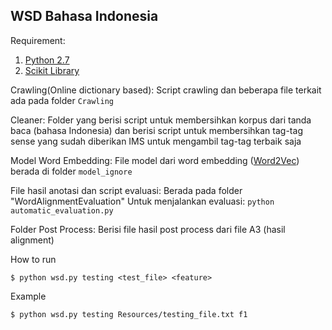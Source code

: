 ## WSD Bahasa Indonesia

Requirement:

1. [Python 2.7](https://www.python.org/download/releases/2.7/)
2. [Scikit Library](http://scikit-learn.org/)

Crawling(Online dictionary based):
Script crawling dan beberapa file terkait ada pada folder `Crawling`

Cleaner:
Folder yang berisi script untuk membersihkan korpus dari tanda baca (bahasa Indonesia)
dan berisi script untuk membersihkan tag-tag sense yang sudah diberikan IMS untuk mengambil tag-tag terbaik saja

Model Word Embedding:
File model dari word embedding ([Word2Vec](https://pypi.python.org/pypi/gensim)) berada di folder `model_ignore`

File hasil anotasi dan script evaluasi:
Berada pada folder "WordAlignmentEvaluation"
Untuk menjalankan evaluasi: ```python automatic_evaluation.py```

Folder Post Process:
Berisi file hasil post process dari file A3 (hasil alignment)

How to run

```
$ python wsd.py testing <test_file> <feature>
```

Example

```
$ python wsd.py testing Resources/testing_file.txt f1
```